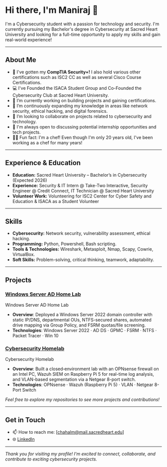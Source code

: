 # Hi there, I'm Maniraj 👋

I'm a Cybersecurity student with a passion for technology and security. I'm currently pursuing my Bachelor's degree in Cybersecurity at Sacred Heart University and looking for a full-time opportunity to apply my skills and gain real-world experience!

---

## About Me

- 📜 I've gotten my **CompTIA Security+!** I also hold various other certifications such as ISC2 CC as well as several Cisco Course Certifications.
- 💻 I've Founded the ISACA Student Group and Co-Founded the Cybersecurity Club at Sacred Heart University.
- 🔭 I’m currently working on building projects and gaining certifications.
- 🌱 I’m continuously expanding my knowledge in areas like network security, ethical hacking, and digital forensics.
- 👯 I’m looking to collaborate on projects related to cybersecurity and technology.
- 🤝 I'm always open to discussing potential internship opportunities and tech projects.
- 🧑‍🍳 Fun fact: I'm a chef! Even though I'm only 20 years old, I've been working as a chef for many years!

---

## Experience & Education

- **Education:** Sacred Heart University – Bachelor’s in Cybersecurity (Expected 2026)
- **Experience:** Security & IT Intern @ Take-Two Interactive, Security Engineer @ Credit Connect, IT Technician @ Sacred Heart University
- **Volunteer Work:** Volunteering for ISC2 Center for Cyber Safety and Education & ISACA as a Student Volunteer

---

## Skills

- **Cybersecurity:** Network security, vulnerability assessment, ethical hacking.
- **Programming:** Python, Powershell, Bash scripting.
- **Tools & Technologies:** Wireshark, Metasploit, Nmap, Scapy, Cowrie, VirtualBox.
- **Soft Skills:** Problem-solving, critical thinking, teamwork, adaptability.

---

## Projects

### [Windows Server AD Home Lab](https://github.com/manirajchahal/Windows-Server-Active-Directory-Project)
Windows Server AD Home Lab
- **Overview**: Deployed a Windows Server 2022 domain controller with static IP/DNS, departmental OUs, NTFS-secured shares, automated drive mapping via Group Policy, and FSRM quotas/file screening.
- **Technologies**: Windows Server 2022 · AD DS · GPMC · FSRM · NTFS · Packet Tracer · Win 10

### [Cybersecurity Homelab](https://github.com/manirajchahal/Cybersecurity-Homelab)
Cybersecurity Homelab
- **Overview**: Built a closed‐environment lab with an OPNsense firewall on an Intel PC, Wazuh SIEM on Raspberry Pi 5 for real-time log analysis, and VLAN-based segmentation via a Netgear 8-port switch.
- **Technologies**: OPNsense · Wazuh (Raspberry Pi 5) · VLAN · Netgear 8-Port Switch

*Feel free to explore my repositories to see more projects and contributions!*

---

## Get in Touch

- 📫 How to reach me: [chahalm@mail.sacredheart.edu]
- 🌐 [LinkedIn](https://www.linkedin.com/in/manirajchahal)

---
<!--
## GitHub Stats

![Maniraj's GitHub stats](https://github-readme-stats.vercel.app/api?username=manirajchahal&show_icons=true&theme=radical)

---
-->

*Thank you for visiting my profile! I'm excited to connect, collaborate, and contribute to exciting cybersecurity projects.*


<!--
**manirajchahal/manirajchahal** is a ✨ _special_ ✨ repository because its `README.md` (this file) appears on your GitHub profile.

Here are some ideas to get you started:

- 🔭 I’m currently working on ...
- 🌱 I’m currently learning ...
- 👯 I’m looking to collaborate on ...
- 🤔 I’m looking for help with ...
- 💬 Ask me about ...
- 📫 How to reach me: ...
- 😄 Pronouns: ...
- ⚡ Fun fact: ...
-->
